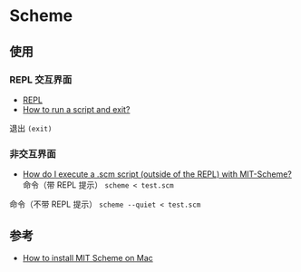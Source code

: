 # Scheme

## 使用
### REPL 交互界面
- [REPL](https://en.wikipedia.org/wiki/Read%E2%80%93eval%E2%80%93print_loop)
- [How to run a script and exit?](https://lists.gnu.org/archive/html/mit-scheme-devel/2019-09/msg00000.html)

退出
`(exit)`

### 非交互界面
- [How do I execute a .scm script (outside of the REPL) with MIT-Scheme?](https://stackoverflow.com/questions/903968/how-do-i-execute-a-scm-script-outside-of-the-repl-with-mit-scheme)
命令（带 REPL 提示）
`scheme < test.scm`

命令（不带 REPL 提示）
`scheme --quiet < test.scm`

## 参考
- [How to install MIT Scheme on Mac](https://stackoverflow.com/questions/12322434/how-to-install-mit-scheme-on-mac/31601331#31601331)
